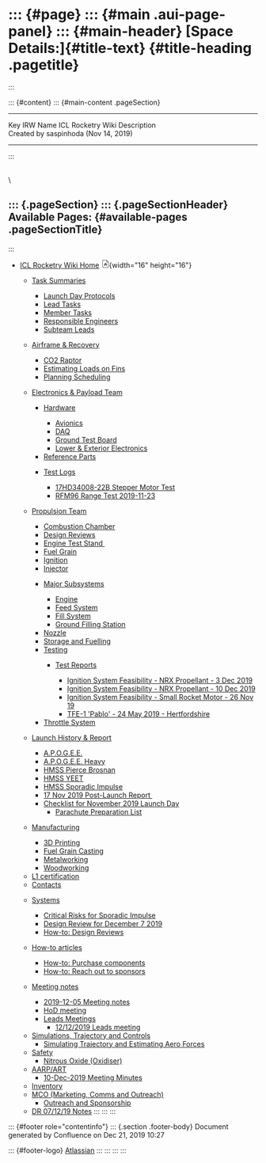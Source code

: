 ::: {#page}
::: {#main .aui-page-panel}
::: {#main-header}
[Space Details:]{#title-text} {#title-heading .pagetitle}
=============================
:::

::: {#content}
::: {#main-content .pageSection}
  ------------- ---------------------------
  Key           IRW
  Name          ICL Rocketry Wiki
  Description   
  Created by    saspinhoda (Nov 14, 2019)
  ------------- ---------------------------
:::

\
\

::: {.pageSection}
::: {.pageSectionHeader}
Available Pages: {#available-pages .pageSectionTitle}
----------------
:::

-   [ICL Rocketry Wiki Home](ICL-Rocketry-Wiki-Home_142270843.html)
    ![](images/icons/contenttypes/home_page_16.png){width="16"
    height="16"}
    -   [Task Summaries](Task-Summaries_142271786.html)
        -   [Launch Day Protocols](Launch-Day-Protocols_142271788.html)

        <!-- -->

        -   [Lead Tasks](Lead-Tasks_142271803.html)

        <!-- -->

        -   [Member Tasks](Member-Tasks_142271810.html)

        <!-- -->

        -   [Responsible
            Engineers](Responsible-Engineers_142272379.html)

        <!-- -->

        -   [Subteam Leads](Subteam-Leads_142271806.html)

    <!-- -->

    -   [Airframe & Recovery](142271815.html)
        -   [CO2 Raptor](CO2-Raptor_142273169.html)

        <!-- -->

        -   [Estimating Loads on
            Fins](Estimating-Loads-on-Fins_142274830.html)

        <!-- -->

        -   [Planning Scheduling](Planning-Scheduling_142272387.html)

    <!-- -->

    -   [Electronics & Payload Team](142271011.html)
        -   [Hardware](Hardware_149336894.html)
            -   [Avionics](Avionics_149336897.html)

            <!-- -->

            -   [DAQ](DAQ_149333859.html)

            <!-- -->

            -   [Ground Test Board](Ground-Test-Board_142273501.html)

            <!-- -->

            -   [Lower & Exterior Electronics](142275352.html)

        <!-- -->

        -   [Reference Parts](Reference-Parts_149336885.html)

        <!-- -->

        -   [Test Logs](Test-Logs_149336890.html)
            -   [17HD34008-22B Stepper Motor
                Test](17HD34008-22B-Stepper-Motor-Test_142275194.html)

            <!-- -->

            -   [RFM96 Range Test
                2019-11-23](RFM96-Range-Test-2019-11-23_142272831.html)

    <!-- -->

    -   [Propulsion Team](Propulsion-Team_142270885.html)
        -   [Combustion Chamber](Combustion-Chamber_142273710.html)

        <!-- -->

        -   [Design Reviews](Design-Reviews_142273649.html)

        <!-- -->

        -   [Engine Test Stand ](149336697.html)

        <!-- -->

        -   [Fuel Grain](Fuel-Grain_142273712.html)

        <!-- -->

        -   [Ignition](Ignition_142273708.html)

        <!-- -->

        -   [Injector](Injector_142273716.html)

        <!-- -->

        -   [Major Subsystems](Major-Subsystems_142273528.html)
            -   [Engine](Engine_142273611.html)

            <!-- -->

            -   [Feed System](Feed-System_142273613.html)

            <!-- -->

            -   [Fill System](Fill-System_142273618.html)

            <!-- -->

            -   [Ground Filling
                Station](Ground-Filling-Station_142273609.html)

        <!-- -->

        -   [Nozzle](Nozzle_142273714.html)

        <!-- -->

        -   [Storage and Fuelling](Storage-and-Fuelling_142273718.html)

        <!-- -->

        -   [Testing](Testing_142273730.html)
            -   [Test Reports](Test-Reports_142273564.html)
                -   [Ignition System Feasibility - NRX Propellant - 3
                    Dec
                    2019](Ignition-System-Feasibility---NRX-Propellant---3-Dec-2019_142274228.html)

                <!-- -->

                -   [Ignition System Feasibility - NRX Propellant - 10
                    Dec
                    2019](Ignition-System-Feasibility---NRX-Propellant---10-Dec-2019_142275337.html)

                <!-- -->

                -   [Ignition System Feasibility - Small Rocket Motor -
                    26 Nov
                    19](Ignition-System-Feasibility---Small-Rocket-Motor---26-Nov-19_142273958.html)

                <!-- -->

                -   [TFE-1 \'Pablo\' - 24 May 2019 -
                    Hertfordshire](142273566.html)

        <!-- -->

        -   [Throttle System](Throttle-System_142273720.html)

    <!-- -->

    -   [Launch History & Report](142270857.html)
        -   [A.P.O.G.E.E.](A.P.O.G.E.E._142271163.html)

        <!-- -->

        -   [A.P.O.G.E.E. Heavy](A.P.O.G.E.E.-Heavy_142271170.html)

        <!-- -->

        -   [HMSS Pierce Brosnan](HMSS-Pierce-Brosnan_142271169.html)

        <!-- -->

        -   [HMSS YEET](HMSS-YEET_142271172.html)

        <!-- -->

        -   [HMSS Sporadic
            Impulse](HMSS-Sporadic-Impulse_142271167.html)

        <!-- -->

        -   [17 Nov 2019 Post-Launch Report ](142271820.html)

        <!-- -->

        -   [Checklist for November 2019 Launch
            Day](Checklist-for-November-2019-Launch-Day_142271156.html)
            -   [Parachute Preparation
                List](Parachute-Preparation-List_142271201.html)

    <!-- -->

    -   [Manufacturing](Manufacturing_142271214.html)
        -   [3D Printing](3D-Printing_142271728.html)

        <!-- -->

        -   [Fuel Grain Casting](Fuel-Grain-Casting_142273728.html)

        <!-- -->

        -   [Metalworking](Metalworking_142273724.html)

        <!-- -->

        -   [Woodworking](Woodworking_142273726.html)

    <!-- -->

    -   [L1 certification](L1-certification_142271861.html)

    <!-- -->

    -   [Contacts](Contacts_142273571.html)

    <!-- -->

    -   [Systems](Systems_142273596.html)
        -   [Critical Risks for Sporadic
            Impulse](Critical-Risks-for-Sporadic-Impulse_142274624.html)

        <!-- -->

        -   [Design Review for December 7
            2019](Design-Review-for-December-7-2019_142273631.html)

        <!-- -->

        -   [How-to: Design Reviews](142273599.html)

    <!-- -->

    -   [How-to articles](How-to-articles_142273626.html)
        -   [How-to: Purchase components](142274890.html)

        <!-- -->

        -   [How-to: Reach out to sponsors](149336721.html)

    <!-- -->

    -   [Meeting notes](Meeting-notes_142274615.html)
        -   [2019-12-05 Meeting
            notes](2019-12-05-Meeting-notes_142274594.html)

        <!-- -->

        -   [HoD meeting](HoD-meeting_149334039.html)

        <!-- -->

        -   [Leads Meetings](Leads-Meetings_149335333.html)
            -   [12/12/2019 Leads meeting](149334650.html)

    <!-- -->

    -   [Simulations, Trajectory and Controls](142274879.html)
        -   [Simulating Trajectory and Estimating Aero
            Forces](Simulating-Trajectory-and-Estimating-Aero-Forces_142274881.html)

    <!-- -->

    -   [Safety](Safety_142275197.html)
        -   [Nitrous Oxide (Oxidiser)](142275199.html)

    <!-- -->

    -   [AARP/ART](142275393.html)
        -   [10-Dec-2019 Meeting
            Minutes](10-Dec-2019-Meeting-Minutes_142275396.html)

    <!-- -->

    -   [Inventory](Inventory_149333991.html)

    <!-- -->

    -   [MCO (Marketing, Comms and Outreach)](149336716.html)
        -   [Outreach and
            Sponsorship](Outreach-and-Sponsorship_149336718.html)

    <!-- -->

    -   [DR 07/12/19 Notes](142274860.html)
:::
:::
:::

::: {#footer role="contentinfo"}
::: {.section .footer-body}
Document generated by Confluence on Dec 21, 2019 10:27

::: {#footer-logo}
[Atlassian](http://www.atlassian.com/)
:::
:::
:::
:::
